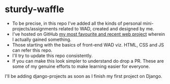 # sturdy-waffle
- To be precise, in this repo I've added all the kinds of personal mini-projects/assignments related to WAD, created and designed by me.  
- I've hosted on GitHub [my most favourite and recent web project](https://atharva01903.github.io/sturdy-waffle/) wherein I actually gained something. 
- Those starting with the basics of front-end WAD viz. HTML, CSS and JS can refer this repo. 
- I'll try to update this repo consistently. 
- If you can make this look simpler to understand do drop a PR. These are some of my genuine efforts to make learning easier for everyone.

I'll be adding django-projects as soon as I finish my first project on Django.

